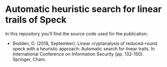 # Automatic heuristic search for linear trails of Speck

In this repository you'll find the source code used for the publication:
* Bodden, D. (2018, September). Linear cryptanalysis of reduced-round speck with a heuristic approach: Automatic search for linear trails. In International Conference on Information Security (pp. 132-150). Springer, Cham.